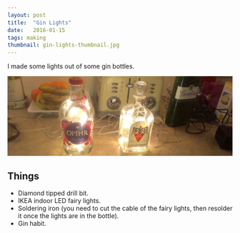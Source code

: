 ```yaml
---
layout: post
title:  "Gin Lights"
date:   2016-01-15
tags: making
thumbnail: gin-lights-thumbnail.jpg
---
```


I made some lights out of some gin bottles.

![Gin Lights](/images/gin-lights.jpg)

## Things ##

* Diamond tipped drill bit.
* IKEA indoor LED fairy lights.
* Soldering iron (you need to cut the cable of the fairy lights, then resolder it once the lights are in the bottle).
* Gin habit. 